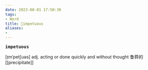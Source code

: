 ```yaml
---
date: 2023-08-01 17:50:36
tags: 
- Word
title: 📖impetuous
aliases: 
- 
---
```


<pre><strong>impetuous</strong></pre>

[ɪmˈpetʃuəs]
adj. acting or done quickly and without thought 鲁莽的
[[precipitate]]
